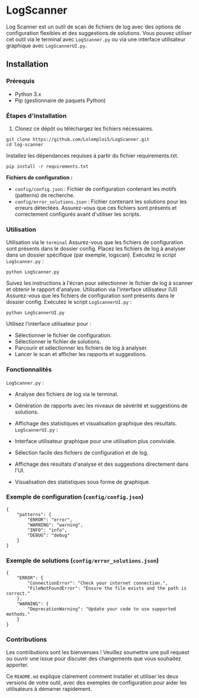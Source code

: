 # LogScanner

Log Scanner est un outil de scan de fichiers de log avec des options de configuration flexibles et des suggestions de solutions. Vous pouvez utiliser cet outil via le terminal avec `LogScanner.py` ou via une interface utilisateur graphique avec `LogScannerUI.py`.

## Installation

### Prérequis

- Python 3.x
- Pip (gestionnaire de paquets Python)

### Étapes d'installation

1. Clonez ce dépôt ou téléchargez les fichiers nécessaires.

```
git clone https://github.com/Lolemploi5/LogScanner.git
cd log-scanner
```
Installez les dépendances requises à partir du fichier requirements.txt.
```
pip install -r requirements.txt
```
**Fichiers de configuration :**
* `config/config.json` : Fichier de configuration contenant les motifs (patterns) de recherche.
* `config/error_solutions.json` : Fichier contenant les solutions pour les erreurs détectées.
Assurez-vous que ces fichiers sont présents et correctement configurés avant d'utiliser les scripts.

### Utilisation
Utilisation via le `terminal`
Assurez-vous que les fichiers de configuration sont présents dans le dossier config.
Placez les fichiers de log à analyser dans un dossier spécifique (par exemple, logscan).
Exécutez le script `LogScanner.py` :
```
python LogScanner.py
```
Suivez les instructions à l'écran pour sélectionner le fichier de log à scanner et obtenir le rapport d'analyse.
Utilisation via l'interface utilisateur (UI)
Assurez-vous que les fichiers de configuration sont présents dans le dossier config.
Exécutez le script `LogScannerUI.py` :
```
python LogScannerUI.py
```
Utilisez l'interface utilisateur pour :
* Sélectionner le fichier de configuration.
* Sélectionner le fichier de solutions.
* Parcourir et sélectionner les fichiers de log à analyser.
* Lancer le scan et afficher les rapports et suggestions.
### Fonctionnalités
`LogScanner.py` :

* Analyse des fichiers de log via le terminal.
* Génération de rapports avec les niveaux de sévérité et suggestions de solutions.
* Affichage des statistiques et visualisation graphique des résultats.
`LogScannerUI.py` :

* Interface utilisateur graphique pour une utilisation plus conviviale.
* Sélection facile des fichiers de configuration et de log.
* Affichage des résultats d'analyse et des suggestions directement dans l'UI.
* Visualisation des statistiques sous forme de graphique.
### Exemple de configuration (`config/config.json`)
```
{
    "patterns": {
        "ERROR": "error",
        "WARNING": "warning",
        "INFO": "info",
        "DEBUG": "debug"
    }
}
```
### Exemple de solutions (`config/error_solutions.json`)
```
{
    "ERROR": {
        "ConnectionError": "Check your internet connection.",
        "FileNotFoundError": "Ensure the file exists and the path is correct."
    },
    "WARNING": {
        "DeprecationWarning": "Update your code to use supported methods."
    }
}
```
### Contributions
Les contributions sont les bienvenues ! Veuillez soumettre une pull request ou ouvrir une issue pour discuter des changements que vous souhaitez apporter.

Ce `README.md` explique clairement comment installer et utiliser les deux versions de votre outil, avec des exemples de configuration pour aider les utilisateurs à démarrer rapidement.